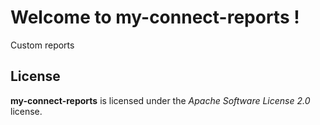 # Welcome to my-connect-reports !


Custom reports


## License

**my-connect-reports** is licensed under the *Apache Software License 2.0* license.
